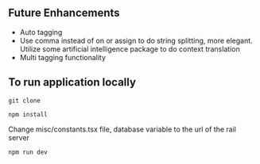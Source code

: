 ## Future Enhancements 
- Auto tagging
- Use comma instead of on or assign to do string splitting, more elegant. Utilize some artificial intelligence package to do context translation
- Multi tagging functionality
## To run application locally

`git clone`

`npm install`

Change misc/constants.tsx file, database variable to the url of the rail server

`npm run dev`



